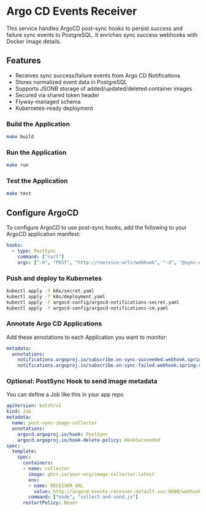 # Argo CD Events Receiver

This service handles ArgoCD post-sync hooks to persist success and failure sync events to PostgreSQL. It enriches sync success webhooks with Docker image details.

## Features

- Receives sync success/failure events from Argo CD Notifications
- Stores normalized event data in PostgreSQL
- Supports JSONB storage of added/updated/deleted container images
- Secured via shared token header
- Flyway-managed schema
- Kubernetes-ready deployment


### Build the Application
```bash
make build
```

### Run the Application
```bash
make run
```


### Test the Application
```bash
make test
```


## Configure ArgoCD
To configure ArgoCD to use post-sync hooks, add the following to your ArgoCD application manifest:
```yaml
hooks:
  - type: PostSync
    command: ["curl"]
    args: ["-X", "POST", "http://<service-url>/webhook", "-d", "@sync-event.json"]
```


### Push and deploy to Kubernetes
```bash
kubectl apply -f k8s/secret.yaml
kubectl apply -f k8s/deployment.yaml
kubectl apply -f argocd-config/argocd-notifications-secret.yaml
kubectl apply -f argocd-config/argocd-notifications-cm.yaml
```


### Annotate Argo CD Applications
Add these annotations to each Application you want to monitor:
```yaml
metadata:
  annotations:
    notifications.argoproj.io/subscribe.on-sync-succeeded.webhook.spring-receiver: ""
    notifications.argoproj.io/subscribe.on-sync-failed.webhook.spring-receiver: ""
```


### Optional: PostSync Hook to send image metadata
You can define a Job like this in your app repo
```yaml
apiVersion: batch/v1
kind: Job
metadata:
  name: post-sync-image-collector
  annotations:
    argocd.argoproj.io/hook: PostSync
    argocd.argoproj.io/hook-delete-policy: HookSucceeded
spec:
  template:
    spec:
      containers:
      - name: collector
        image: ghcr.io/your-org/image-collector:latest
        env:
        - name: RECEIVER_URL
          value: http://argocd-events-receiver.default.svc:8080/webhook/images
        command: ["node", "collect-and-send.js"]
      restartPolicy: Never
```
